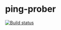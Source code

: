 # ping-prober

[![Build status](https://ci.appveyor.com/api/projects/status/nfejig7klr4diui4/branch/master?svg=true)](https://ci.appveyor.com/project/moyada/ping-prober/branch/master)